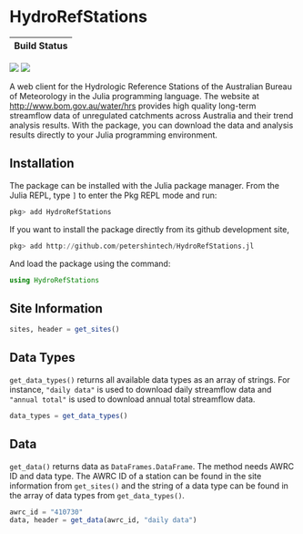 # HydroRefStations

| **Build Status**                                                                                |
|:----------------------------------------------------------------------------------------------- |
 [![][travis-img]][travis-url] [![][codecov-img]][codecov-url]

A web client for the Hydrologic Reference Stations of the Australian Bureau of Meteorology in the Julia programming language. The website at <http://www.bom.gov.au/water/hrs> provides high quality long-term streamflow data of unregulated catchments across Australia and their trend analysis results. With the package, you can download the data and analysis results directly to your Julia programming environment.

## Installation

The package can be installed with the Julia package manager. From the Julia REPL, type `]` to enter the Pkg REPL mode and run:

````julia
pkg> add HydroRefStations
````

If you want to install the package directly from its github development site,

````julia
pkg> add http://github.com/petershintech/HydroRefStations.jl
````

And load the package using the command:

````julia
using HydroRefStations
````

## Site Information

````julia
sites, header = get_sites()
````

## Data Types

`get_data_types()` returns all available data types as an array of strings. For instance, `"daily data"` is used to download daily streamflow data and `"annual total"` is used to download annual total streamflow data.

````julia
data_types = get_data_types()
````

## Data

`get_data()` returns data  as `DataFrames.DataFrame`. The method needs AWRC ID and data type. The AWRC ID of a station can be found in the site information from `get_sites()` and the string of a data type can be found in the array of data types from `get_data_types()`.

````julia
awrc_id = "410730"
data, header = get_data(awrc_id, "daily data")
````

[travis-img]: https://travis-ci.org/petershintech/HydroRefStations.jl.svg?branch=master
[travis-url]: https://travis-ci.org/petershintech/HydroRefStations.jl

[codecov-img]: https://codecov.io/gh/petershintech/HydroRefStations.jl/branch/master/graph/badge.svg
[codecov-url]: https://codecov.io/gh/petershintech/HydroRefStations.jl
